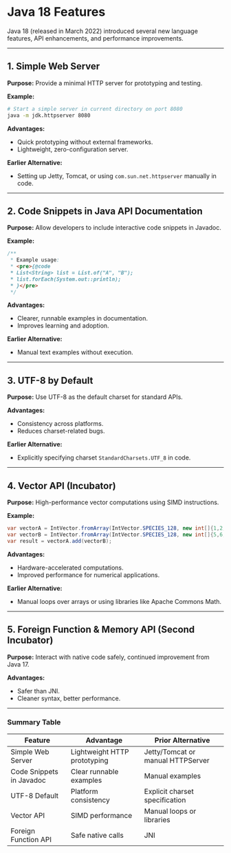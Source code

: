 # Java 18 Features

Java 18 (released in March 2022) introduced several new language features, API enhancements, and performance improvements.

---

## 1. Simple Web Server

**Purpose:** Provide a minimal HTTP server for prototyping and testing.

**Example:**

```bash
# Start a simple server in current directory on port 8080
java -m jdk.httpserver 8080
```

**Advantages:**

* Quick prototyping without external frameworks.
* Lightweight, zero-configuration server.

**Earlier Alternative:**

* Setting up Jetty, Tomcat, or using `com.sun.net.httpserver` manually in code.

---

## 2. Code Snippets in Java API Documentation

**Purpose:** Allow developers to include interactive code snippets in Javadoc.

**Example:**

```java
/**
 * Example usage:
 * <pre>{@code
 * List<String> list = List.of("A", "B");
 * list.forEach(System.out::println);
 * }</pre>
 */
```

**Advantages:**

* Clearer, runnable examples in documentation.
* Improves learning and adoption.

**Earlier Alternative:**

* Manual text examples without execution.

---

## 3. UTF-8 by Default

**Purpose:** Use UTF-8 as the default charset for standard APIs.

**Advantages:**

* Consistency across platforms.
* Reduces charset-related bugs.

**Earlier Alternative:**

* Explicitly specifying charset `StandardCharsets.UTF_8` in code.

---

## 4. Vector API (Incubator)

**Purpose:** High-performance vector computations using SIMD instructions.

**Example:**

```java
var vectorA = IntVector.fromArray(IntVector.SPECIES_128, new int[]{1,2,3,4}, 0);
var vectorB = IntVector.fromArray(IntVector.SPECIES_128, new int[]{5,6,7,8}, 0);
var result = vectorA.add(vectorB);
```

**Advantages:**

* Hardware-accelerated computations.
* Improved performance for numerical applications.

**Earlier Alternative:**

* Manual loops over arrays or using libraries like Apache Commons Math.

---

## 5. Foreign Function & Memory API (Second Incubator)

**Purpose:** Interact with native code safely, continued improvement from Java 17.

**Advantages:**

* Safer than JNI.
* Cleaner syntax, better performance.

---

### Summary Table

| Feature                  | Advantage                    | Prior Alternative                 |
| ------------------------ | ---------------------------- | --------------------------------- |
| Simple Web Server        | Lightweight HTTP prototyping | Jetty/Tomcat or manual HTTPServer |
| Code Snippets in Javadoc | Clear runnable examples      | Manual examples                   |
| UTF-8 Default            | Platform consistency         | Explicit charset specification    |
| Vector API               | SIMD performance             | Manual loops or libraries         |
| Foreign Function API     | Safe native calls            | JNI                               |
